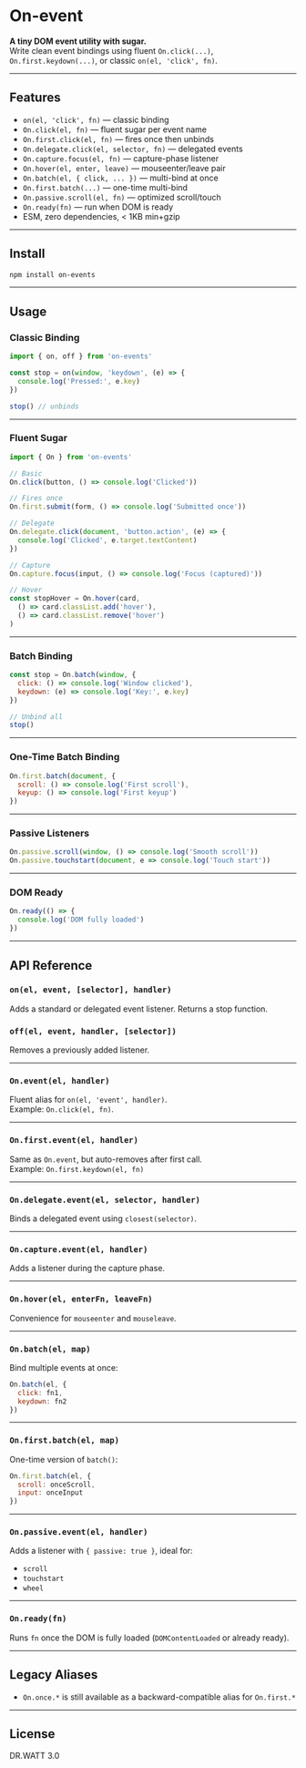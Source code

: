 # On-event

**A tiny DOM event utility with sugar.**  
Write clean event bindings using fluent `On.click(...)`, `On.first.keydown(...)`, or classic `on(el, 'click', fn)`.

---

## Features

- `on(el, 'click', fn)` — classic binding
- `On.click(el, fn)` — fluent sugar per event name
- `On.first.click(el, fn)` — fires once then unbinds
- `On.delegate.click(el, selector, fn)` — delegated events
- `On.capture.focus(el, fn)` — capture-phase listener
- `On.hover(el, enter, leave)` — mouseenter/leave pair
- `On.batch(el, { click, ... })` — multi-bind at once
- `On.first.batch(...)` — one-time multi-bind
- `On.passive.scroll(el, fn)` — optimized scroll/touch
- `On.ready(fn)` — run when DOM is ready
- ESM, zero dependencies, < 1KB min+gzip

---

## Install

```bash
npm install on-events
```

---

## Usage

### Classic Binding

```js
import { on, off } from 'on-events'

const stop = on(window, 'keydown', (e) => {
  console.log('Pressed:', e.key)
})

stop() // unbinds
```

---

### Fluent Sugar

```js
import { On } from 'on-events'

// Basic
On.click(button, () => console.log('Clicked'))

// Fires once
On.first.submit(form, () => console.log('Submitted once'))

// Delegate
On.delegate.click(document, 'button.action', (e) => {
  console.log('Clicked', e.target.textContent)
})

// Capture
On.capture.focus(input, () => console.log('Focus (captured)'))

// Hover
const stopHover = On.hover(card,
  () => card.classList.add('hover'),
  () => card.classList.remove('hover')
)
```

---

### Batch Binding

```js
const stop = On.batch(window, {
  click: () => console.log('Window clicked'),
  keydown: (e) => console.log('Key:', e.key)
})

// Unbind all
stop()
```

---

### One-Time Batch Binding

```js
On.first.batch(document, {
  scroll: () => console.log('First scroll'),
  keyup: () => console.log('First keyup')
})
```

---

### Passive Listeners

```js
On.passive.scroll(window, () => console.log('Smooth scroll'))
On.passive.touchstart(document, e => console.log('Touch start'))
```

---

### DOM Ready

```js
On.ready(() => {
  console.log('DOM fully loaded')
})
```

---

## API Reference

### `on(el, event, [selector], handler)`

Adds a standard or delegated event listener. Returns a stop function.

### `off(el, event, handler, [selector])`

Removes a previously added listener.

---

### `On.event(el, handler)`

Fluent alias for `on(el, 'event', handler)`.  
Example: `On.click(el, fn)`.

---

### `On.first.event(el, handler)`

Same as `On.event`, but auto-removes after first call.  
Example: `On.first.keydown(el, fn)`

---

### `On.delegate.event(el, selector, handler)`

Binds a delegated event using `closest(selector)`.

---

### `On.capture.event(el, handler)`

Adds a listener during the capture phase.

---

### `On.hover(el, enterFn, leaveFn)`

Convenience for `mouseenter` and `mouseleave`.

---

### `On.batch(el, map)`

Bind multiple events at once:
```js
On.batch(el, {
  click: fn1,
  keydown: fn2
})
```

---

### `On.first.batch(el, map)`

One-time version of `batch()`:
```js
On.first.batch(el, {
  scroll: onceScroll,
  input: onceInput
})
```

---

### `On.passive.event(el, handler)`

Adds a listener with `{ passive: true }`, ideal for:
- `scroll`
- `touchstart`
- `wheel`

---

### `On.ready(fn)`

Runs `fn` once the DOM is fully loaded (`DOMContentLoaded` or already ready).

---

## Legacy Aliases

- `On.once.*` is still available as a backward-compatible alias for `On.first.*`

---

## License

DR.WATT 3.0
